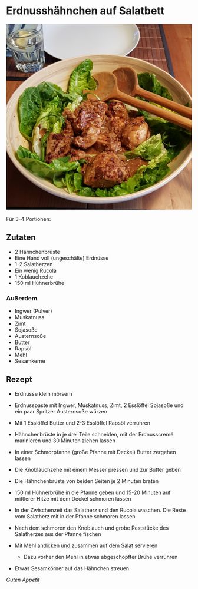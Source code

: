 # Erdnusshähnchen auf Salatbett

![img](imgs/Erdnusshaehnchen_auf_Salatbett.jpg)

Für 3-4 Portionen:

## Zutaten
- 2 Hähnchenbrüste
- Eine Hand voll (ungeschälte) Erdnüsse
- 1-2 Salatherzen
- Ein wenig Rucola
- 1 Koblauchzehe
- 150 ml Hühnerbrühe

### Außerdem
- Ingwer (Pulver)
- Muskatnuss
- Zimt
- Sojasoße
- Austernsoße
- Butter
- Rapsöl
- Mehl
- Sesamkerne

## Rezept
- Erdnüsse klein mörsern

- Erdnusspaste mit Ingwer, Muskatnuss, Zimt, 2 Esslöffel Sojasoße und ein paar Spritzer Austernsoße würzen

- Mit 1 Esslöffel Butter und 2-3 Esslöffel Rapsöl verrühren

- Hähnchenbrüste in je drei Teile schneiden, mit der Erdnusscremé marinieren und 30 Minuten ziehen lassen

- In einer Schmorpfanne (große Pfanne mit Deckel) Butter zergehen lassen 

- Die Knoblauchzehe mit einem Messer pressen und zur Butter geben

- Die Hähnchenbrüste von beiden Seiten je 2 Minuten braten

- 150 ml Hühnerbrühe in die Pfanne geben und 15-20 Minuten auf mittlerer Hitze mit dem Deckel schmoren lassen

- In der Zwischenzeit das Salatherz und den Rucola waschen. Die Reste vom Salatherz mit in der Pfanne schmoren lassen

- Nach dem schmoren den Knoblauch und grobe Reststücke des Salatherzes aus der Pfanne fischen

- Mit Mehl andicken und zusammen auf dem Salat servieren
  - Dazu vorher den Mehl in etwas abgeschöpfter Brühe verrühren
 
- Etwas Sesamkörner auf das Hähnchen streuen

*Guten Appetit*
